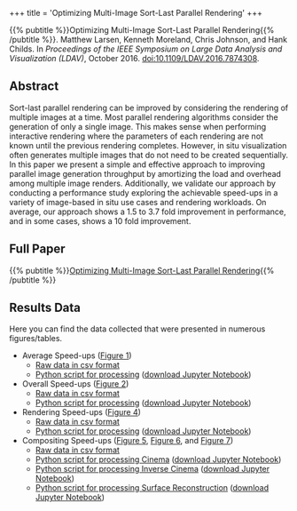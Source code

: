 +++
title = 'Optimizing Multi-Image Sort-Last Parallel Rendering'
+++

{{% pubtitle %}}Optimizing Multi-Image Sort-Last Parallel Rendering{{% /pubtitle %}}.
Matthew Larsen, Kenneth Moreland, Chris Johnson, and Hank Childs.
In _Proceedings of the IEEE Symposium on Large Data Analysis and Visualization (LDAV)_, October 2016.
[doi:10.1109/LDAV.2016.7874308](https://dx.doi.org/10.1109/LDAV.2016.7874308).

## Abstract

Sort-last parallel rendering can be improved by considering the rendering of
multiple images at a time. Most parallel rendering algorithms consider the
generation of only a single image. This makes sense when performing interactive
rendering where the parameters of each rendering are not known until the
previous rendering completes. However, in situ visualization often generates
multiple images that do not need to be created sequentially. In this paper we
present a simple and effective approach to improving parallel image generation
throughput by amortizing the load and overhead among multiple image renders.
Additionally, we validate our approach by conducting a performance study
exploring the achievable speed-ups in a variety of image-based in situ use cases
and rendering workloads. On average, our approach shows a 1.5 to 3.7 fold
improvement in performance, and in some cases, shows a 10 fold improvement.

## Full Paper

{{% pubtitle %}}[Optimizing Multi-Image Sort-Last Parallel Rendering](LDAV2016.pdf){{% /pubtitle %}}

## Results Data

Here you can find the data collected that were presented in numerous figures/tables.

* Average Speed-ups ([Figure 1](Average_Overall_SpeedUp.pdf))
  * [Raw data in csv format](Average_Overall_SpeedUp.csv)
  * [Python script for processing](https://github.com/kennethmoreland-com/kennethmoreland-com.github.io/blob/master/ldav2016/Average_Overall_SpeedUp.ipynb) ([download Jupyter Notebook](Average_Overall_SpeedUp.ipynb))
* Overall Speed-ups ([Figure 2](Overall_SpeedUp_Summary.pdf))
  * [Raw data in csv format](All_Overall_SpeedUp.csv)
  * [Python script for processing](https://github.com/kennethmoreland-com/kennethmoreland-com.github.io/blob/master/ldav2016/Overall_SpeedUp_Summary.ipynb) ([download Jupyter Notebook](Overall_SpeedUp_Summary.ipynb))
* Rendering Speed-ups ([Figure 4](Rendering_SpeedUp.pdf))
  * [Raw data in csv format](All_Rendering_SpeedUp.csv)
  * [Python script for processing](https://github.com/kennethmoreland-com/kennethmoreland-com.github.io/blob/master/ldav2016/Rendering_SpeedUp.ipynb) ([download Jupyter Notebook](Rendering_SpeedUp.ipynb))
* Compositing Speed-ups ([Figure 5](Compositing_SpeedUp_Cinema.pdf), [Figure 6](Compositing_SpeedUp_Inverse_Cinema.pdf), and [Figure 7](Compositing_SpeedUp_Surface_Reconstruct.pdf))
  * [Raw data in csv format](All_Compositing_SpeedUp.csv)
  * [Python script for processing Cinema](https://github.com/kennethmoreland-com/kennethmoreland-com.github.io/blob/master/ldav2016/Compositing_SpeedUp_Cinema.ipynb) ([download Jupyter Notebook](Compositing_SpeedUp_Cinema.ipynb))
  * [Python script for processing Inverse Cinema](https://github.com/kennethmoreland-com/kennethmoreland-com.github.io/blob/master/ldav2016/Compositing_SpeedUp_Inverse_Cinema.ipynb) ([download Jupyter Notebook](Compositing_SpeedUp_Inverse_Cinema.ipynb))
  * [Python script for processing Surface Reconstruction](https://github.com/kennethmoreland-com/kennethmoreland-com.github.io/blob/master/ldav2016/Compositing_SpeedUp_Surface_Reconstruct.ipynb) ([download Jupyter Notebook](Compositing_SpeedUp_Surface_Reconstruct.ipynb))
